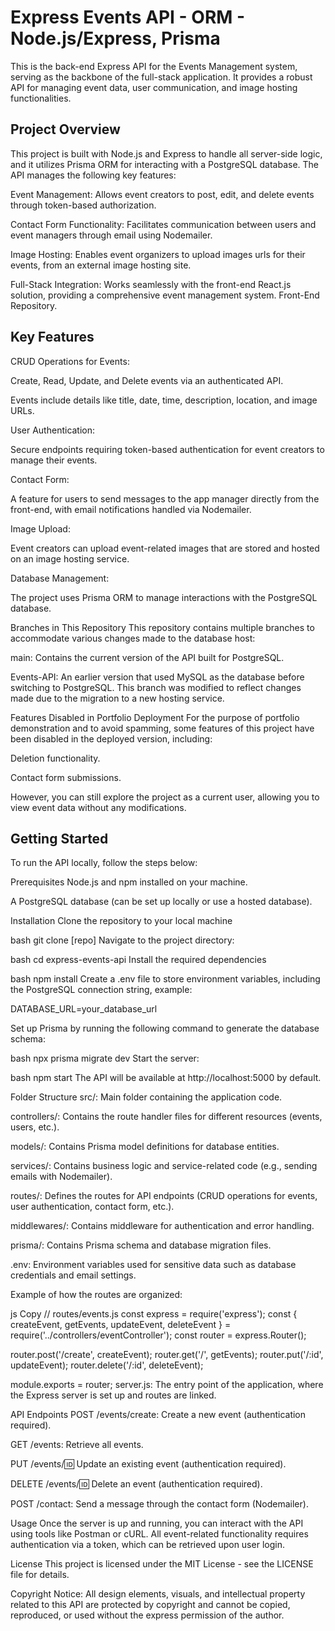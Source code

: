 # Express Events API - ORM - Node.js/Express, Prisma
This is the back-end Express API for the Events Management system, serving as the backbone of the full-stack application. It provides a robust API for managing event data, user communication, and image hosting functionalities.

## Project Overview
This project is built with Node.js and Express to handle all server-side logic, and it utilizes Prisma ORM for interacting with a PostgreSQL database. The API manages the following key features:

Event Management: Allows event creators to post, edit, and delete events through token-based authorization.

Contact Form Functionality: Facilitates communication between users and event managers through email using Nodemailer.

Image Hosting: Enables event organizers to upload images urls for their events, from an external image hosting site.

Full-Stack Integration: Works seamlessly with the front-end React.js solution, providing a comprehensive event management system. Front-End Repository.

## Key Features
CRUD Operations for Events:

Create, Read, Update, and Delete events via an authenticated API.

Events include details like title, date, time, description, location, and image URLs.

User Authentication:

Secure endpoints requiring token-based authentication for event creators to manage their events.

Contact Form:

A feature for users to send messages to the app manager directly from the front-end, with email notifications handled via Nodemailer.

Image Upload:

Event creators can upload event-related images that are stored and hosted on an image hosting service.

Database Management:

The project uses Prisma ORM to manage interactions with the PostgreSQL database.

Branches in This Repository
This repository contains multiple branches to accommodate various changes made to the database host:

main: Contains the current version of the API built for PostgreSQL.

Events-API: An earlier version that used MySQL as the database before switching to PostgreSQL. This branch was modified to reflect changes made due to the migration to a new hosting service.

Features Disabled in Portfolio Deployment
For the purpose of portfolio demonstration and to avoid spamming, some features of this project have been disabled in the deployed version, including:

Deletion functionality.

Contact form submissions.

However, you can still explore the project as a current user, allowing you to view event data without any modifications.

## Getting Started
To run the API locally, follow the steps below:

Prerequisites
Node.js and npm installed on your machine.

A PostgreSQL database (can be set up locally or use a hosted database).

Installation
Clone the repository to your local machine

bash
git clone [repo]
Navigate to the project directory:

bash
cd express-events-api
Install the required dependencies

bash
npm install
Create a .env file to store environment variables, including the PostgreSQL connection string, example: 

DATABASE_URL=your_database_url

Set up Prisma by running the following command to generate the database schema:

bash
npx prisma migrate dev
Start the server:

bash
npm start
The API will be available at http://localhost:5000 by default.

Folder Structure
src/: Main folder containing the application code.

controllers/: Contains the route handler files for different resources (events, users, etc.).

models/: Contains Prisma model definitions for database entities.

services/: Contains business logic and service-related code (e.g., sending emails with Nodemailer).

routes/: Defines the routes for API endpoints (CRUD operations for events, user authentication, contact form, etc.).

middlewares/: Contains middleware for authentication and error handling.

prisma/: Contains Prisma schema and database migration files.

.env: Environment variables used for sensitive data such as database credentials and email settings.

Example of how the routes are organized:

js
Copy
// routes/events.js
const express = require('express');
const { createEvent, getEvents, updateEvent, deleteEvent } = require('../controllers/eventController');
const router = express.Router();

router.post('/create', createEvent);
router.get('/', getEvents);
router.put('/:id', updateEvent);
router.delete('/:id', deleteEvent);

module.exports = router;
server.js: The entry point of the application, where the Express server is set up and routes are linked.

API Endpoints
POST /events/create: Create a new event (authentication required).

GET /events: Retrieve all events.

PUT /events/:id: Update an existing event (authentication required).

DELETE /events/:id: Delete an event (authentication required).

POST /contact: Send a message through the contact form (Nodemailer).

Usage
Once the server is up and running, you can interact with the API using tools like Postman or cURL. All event-related functionality requires authentication via a token, which can be retrieved upon user login.

License
This project is licensed under the MIT License - see the LICENSE file for details.

Copyright Notice: All design elements, visuals, and intellectual property related to this API are protected by copyright and cannot be copied, reproduced, or used without the express permission of the author.



